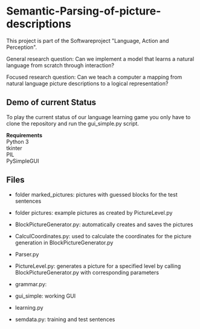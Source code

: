 # Semantic-Parsing-of-picture-descriptions
This project is part of the Softwareproject "Language, Action and Perception".

General research question:  Can we implement a model that learns a natural language from scratch through interaction?

Focused research question:  Can we teach a computer a mapping from natural language picture descriptions to a logical representation?

## Demo of current Status

To play the current status of our language learning game you only have to clone the repository and run the gui_simple.py script.

**Requirements**<br>
Python 3 <br>
tkinter <br>
PIL <br>
PySimpleGUI <br>


## Files 
* folder marked_pictures: pictures with guessed blocks for the test sentences
* folder pictures: example pictures as created by PictureLevel.py

* BlockPictureGenerator.py: automatically creates and saves the pictures 
* CalculCoordinates.py: used to calculate the coordinates for the picture generation in BlockPictureGenerator.py
* Parser.py
* PictureLevel.py: generates a picture for a specified level by calling BlockPictureGenerator.py with corresponding parameters
* grammar.py:
* gui_simple: working GUI
* learning.py
* semdata.py: training and test sentences
